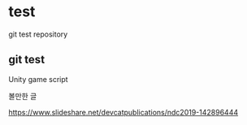# test
git test repository
## git test
Unity game script

볼만한 글

https://www.slideshare.net/devcatpublications/ndc2019-142896444
